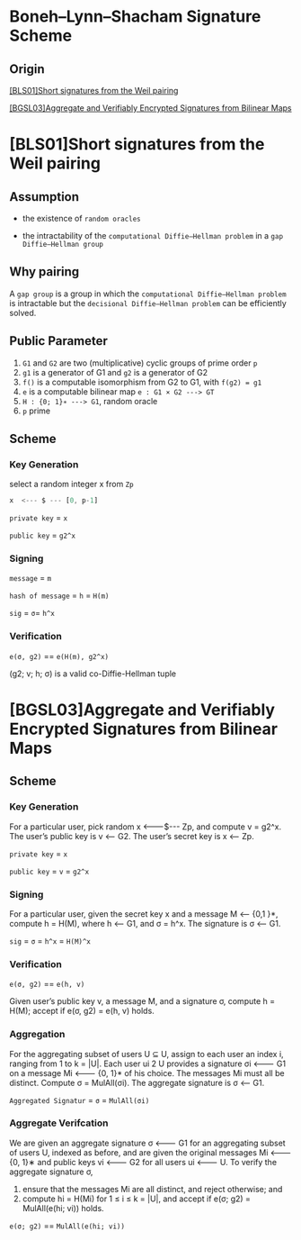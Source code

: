 # Boneh–Lynn–Shacham Signature Scheme

## Origin

[[BLS01]Short signatures from the Weil pairing](https://www.iacr.org/archive/asiacrypt2001/22480516.pdf)

[[BGSL03]Aggregate and Verifiably Encrypted Signatures from Bilinear Maps](http://crypto.stanford.edu/~dabo/papers/aggreg.pdf)

# [BLS01]Short signatures from the Weil pairing

## Assumption

- the existence of `random oracles`

- the intractability of the `computational Diffie–Hellman problem` in a `gap Diffie–Hellman group`

## Why pairing

A `gap group` is a group in which the `computational Diffie–Hellman problem`
is intractable but the `decisional Diffie–Hellman problem` can be efficiently solved.

## Public Parameter

1. `G1` and `G2` are two (multiplicative) cyclic groups of prime order `p`
2. `g1` is a generator of G1 and `g2` is a generator of G2
3. `f()` is a computable isomorphism from G2 to G1, with `f(g2) = g1`
4. `e` is a computable bilinear map `e : G1 × G2 ---> GT`
5. `H : {0; 1}∗ ---> G1`, random oracle
6.  `p` prime


## Scheme

### Key Generation

select a random integer x from `Zp`

```js
x  <--- $ --- [0, p-1]
```

`private key` = `x`

`public key` = `g2^x`

### Signing

`message` = `m`

`hash of message` = `h` = `H(m)`

`sig` = `σ`= `h^x`

### Verification

`e(σ, g2)` == `e(H(m), g2^x)`

(g2; v; h; σ) is a valid co-Diffie-Hellman tuple


# [BGSL03]Aggregate and Verifiably Encrypted Signatures from Bilinear Maps

## Scheme

### Key Generation

For a particular user, pick random x <---$--- Zp, and compute v = g2^x. The user’s
public key is v <-- G2. The user’s secret key is x <-- Zp.

`private key` = `x`

`public key` = `v` = `g2^x`

### Signing

For a particular user, given the secret key x and a message M <-- {0,1 }*, compute
h = H(M), where h <-- G1, and σ = h^x. The signature is σ <-- G1.

`sig` = `σ` = `h^x` = `H(M)^x`

### Verification

`e(σ, g2)` == `e(h, v)`

Given user’s public key v, a message M, and a signature σ, compute h = H(M);
accept if e(σ, g2) = e(h, v) holds.

### Aggregation

For the aggregating subset of users U ⊆ U, assign to each user an index i, ranging
from 1 to k = |U|. Each user ui 2 U provides a signature σi <--- G1 on a message Mi <--- {0, 1}*
of his choice. The messages Mi must all be distinct. Compute σ = MulAll(σi). The aggregate
signature is σ <-- G1.

`Aggregated Signatur` = `σ` = `MulAll(σi)`

### Aggregate Verifcation

We are given an aggregate signature σ <--- G1 for an aggregating subset
of users U, indexed as before, and are given the original messages Mi <--- {0, 1}∗ and public
keys vi <--- G2 for all users ui <--- U. To verify the aggregate signature σ,

1. ensure that the messages Mi are all distinct, and reject otherwise; and
2. compute hi = H(Mi) for 1 ≤ i ≤ k = |U|, and accept if e(σ; g2) = MulAll(e(hi; vi)) holds.

`e(σ; g2)` == `MulAll(e(hi; vi))` 